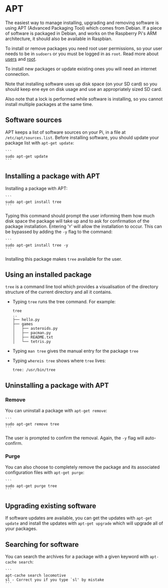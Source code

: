 # APT

The easiest way to manage installing, upgrading and removing software is using APT (Advanced Packaging Tool) which comes from Debian. If a piece of software is packaged in Debian, and works on the Raspberry Pi's ARM architecture, it should also be available in Raspbian.

To install or remove packages you need root user permissions, so your user needs to be in ```sudoers``` or you must be logged in as ```root```. Read more about [users](../../users.md) and [root](../../root.md).

To install new packages or update existing ones you will need an internet connection.

Note that installing software uses up disk space (on your SD card) so you should keep ene eye on disk usage and use an appropriately sized SD card.

Also note that a lock is performed while software is installing, so you cannot install multiple packages at the same time.

## Software sources

APT keeps a list of software sources on your Pi, in a file at  ```/etc/apt/sources.list```. Before installing software, you should update your package list with ```apt-get update```:

    ```
    sudo apt-get update
    ```

## Installing a package with APT

Installing a package with APT:

    ```
    sudo apt-get install tree
    ```
    
Typing this command should prompt the user informing them how much disk space the package will take up and to ask for confirmation of the package installation. Entering '```Y```' will allow the installation to occur. This can be bypassed by adding the ```-y``` flag to the command:

    ```
    sudo apt-get install tree -y
    ```

Installing this package makes ```tree``` available for the user.

## Using an installed package

```tree``` is a command line tool which provides a visualisation of the directory structure of the current directory and all it contains.

- Typing ```tree``` runs the tree command. For example:

    ```
    tree
    ..
    ├── hello.py
    ├── games
    │   ├── asteroids.py
    │   ├── pacman.py
    │   ├── README.txt
    │   └── tetris.py
    
    ```
 
- Typing ```man tree``` gives the manual entry for the package ```tree```

- Typing ```whereis tree``` shows where ```tree``` lives:

    ```tree: /usr/bin/tree```
    
## Uninstalling a package with APT
    
### Remove

You can uninstall a package with ```apt-get remove```:

    ```
    sudo apt-get remove tree
    ```
    
The user is prompted to confirm the removal. Again, the ```-y``` flag will auto-confirm.

### Purge

You can also choose to completely remove the package and its associated configuration files with ```apt-get purge```:

    ```
    sudo apt-get purge tree
    ```
    
## Upgrading existing software

If software updates are available, you can get the updates with ```apt-get update``` and install the updates with ```apt-get upgrade``` which will upgrade all of your packages.

## Searching for software

You can search the archives for a package with a given keyword with ```apt-cache search```:
    
    ```
    apt-cache search locomotive
    sl - Correct you if you type `sl' by mistake
    ```